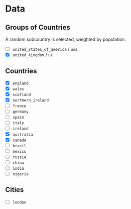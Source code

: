 # Data

## Groups of Countries

A random subcountry is selected, weighted by population.

- [ ] `united_states_of_america` / `usa`
- [x] `united_kingdom` / `uk`

## Countries

- [x] `england`
- [x] `wales`
- [x] `scotland`
- [x] `northern_ireland`
- [ ] `france`
- [ ] `germany`
- [ ] `spain`
- [ ] `italy`
- [ ] `ireland`
- [X] `australia`
- [X] `canada`
- [ ] `brazil`
- [ ] `mexico`
- [ ] `russia`
- [ ] `china`
- [ ] `india`
- [ ] `nigeria`

## Cities

- [ ] `london`